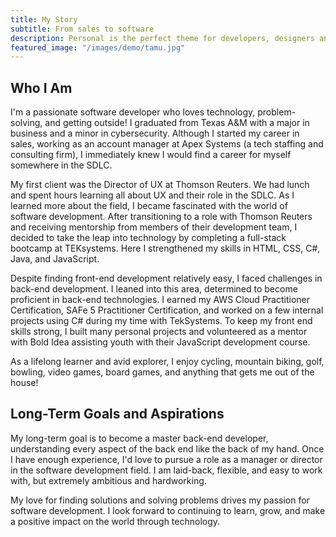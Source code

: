 ```yaml
---
title: My Story
subtitle: From sales to software
description: Personal is the perfect theme for developers, designers and other creatives.
featured_image: "/images/demo/tamu.jpg"
---
```


## Who I Am

I'm a passionate software developer who loves technology, problem-solving, and getting outside! I graduated from Texas A&M with a major in business and a minor in cybersecurity. Although I started my career in sales, working as an account manager at Apex Systems (a tech staffing and consulting firm), I immediately knew I would find a career for myself somewhere in the SDLC.

My first client was the Director of UX at Thomson Reuters. We had lunch and spent hours learning all about UX and their role in the SDLC. As I learned more about the field, I became fascinated with the world of software development. After transitioning to a role with Thomson Reuters and receiving mentorship from members of their development team, I decided to take the leap into technology by completing a full-stack bootcamp at TEKsystems. Here I strengthened my skills in HTML, CSS, C#, Java, and JavaScript.

Despite finding front-end development relatively easy, I faced challenges in back-end development. I leaned into this area, determined to become proficient in back-end technologies. I earned my AWS Cloud Practitioner Certification, SAFe 5 Practitioner Certification, and worked on a few internal projects using C# during my time with TekSystems. To keep my front end skills strong, I built many personal projects and volunteered as a mentor with Bold Idea assisting youth with their JavaScript development course.

As a lifelong learner and avid explorer, I enjoy cycling, mountain biking, golf, bowling, video games, board games, and anything that gets me out of the house!

## Long-Term Goals and Aspirations

My long-term goal is to become a master back-end developer, understanding every aspect of the back end like the back of my hand. Once I have enough experience, I'd love to pursue a role as a manager or director in the software development field. I am laid-back, flexible, and easy to work with, but extremely ambitious and hardworking.

My love for finding solutions and solving problems drives my passion for software development. I look forward to continuing to learn, grow, and make a positive impact on the world through technology.
